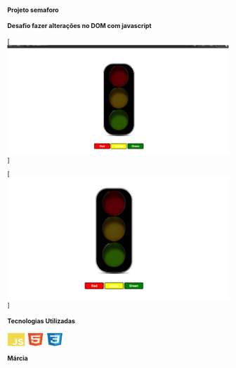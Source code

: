 #### Projeto semaforo

#### Desafio fazer alterações no DOM com javascript


[<img src='src/img/tela-semaforo.gif'>]

[<img src='src/img/semaforo.png'>]



#### Tecnologias Utilizadas
 <img align="center" alt="Js" height="30" width="40" src="https://raw.githubusercontent.com/devicons/devicon/master/icons/javascript/javascript-plain.svg">
    
  <img align="center" alt="HTML" height="30" width="40" src="https://raw.githubusercontent.com/devicons/devicon/master/icons/html5/html5-original.svg">
  <img align="center" alt="CSS" height="30" width="40" src="https://raw.githubusercontent.com/devicons/devicon/master/icons/css3/css3-original.svg">
  

  #### Márcia